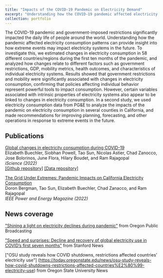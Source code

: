 ```yaml
---
title: "Impacts of the COVID-19 Pandemic on Electricity Demand"
excerpt: "Understanding how the COVID-19 pandemic affected electricity consumption patterns can provide insight into how extreme events may impact electricity systems in the future. To investigate this, we estimated changes in electricity consumption in 58 different countries/regions during the first ten months of the pandemic, and analyzed how changes relate to different factors such as government restrictions, GDP, mobility metrics, health outcomes, and characteristics of individual electricity systems. Results showed that government restrictions and mobility were significantly associated with changes in electricity consumption, confirming that policies affecting individual behavior represent powerful tools to impact consumption. However, certain variables associated with intrinsic properties of electricity systems also appear to be linked to electricity consumption changes.<br/><img src='/images/covid_banner.png'>"
collection: portfolio
---
```


The COVID-19 pandemic and government-imposed restrictions significantly impacted the daily life of people around the world. Understanding how the pandemic affected electricity consumption patterns can provide insight into how extreme events may impact electricity systems in the future. To investigate this, we estimated changes in electricity consumption in 58 different countries/regions during the first ten months of the pandemic, and analyzed how changes relate to different factors such as government restrictions, GDP, mobility metrics, health outcomes, and characteristics of individual electricity systems. Results showed that government restrictions and mobility were significantly associated with changes in electricity consumption, confirming that policies affecting individual behavior represent powerful tools to impact consumption. However, certain variables associated with intrinsic properties of electricity systems also appear to be linked to changes in electricity consumption. In a second study, we used electricity consumption data from PG&E to analyze the impacts of the pandemic on electricity consumption in several counties in California, and made recommendations for improving planning, forecasting, and other operations in response to extreme events in the future.

## Publications

[Global changes in electricity consumption during COVID-19](https://www.sciencedirect.com/science/article/pii/S2589004221015388)  
Elizabeth Buechler, Siobhan Powell, Tao Sun, Nicolas Astier, Chad Zanocco, Jose Bolorinos, June Flora, Hilary Boudet, and Ram Rajagopal  
*iScience (2022)*  
[[Github repository]](https://github.com/SiobhanPowell/global-changes-in-electricity-consumption-during-covid19)  [[Data repository]](https://dataverse.harvard.edu/dataset.xhtml?persistentId=doi:10.7910/DVN/EU6RCS)  

[The Grid Under Extremes: Pandemic Impacts on California Electricity Consumption](https://ieeexplore.ieee.org/abstract/document/9920515)  
Doron Bergman, Tao Sun, Elizabeth Buechler, Chad Zanacco, and Ram Rajagopal  
*IEEE Power and Energy Magazine (2022)*  

## News coverage

["Shining a light on electricity declines during pandemic"](https://www.opb.org/article/2022/01/13/shining-a-light-on-electricity-declines-during-pandemic/) from Oregon Public Broadcasting  

["Speed and surprises: Decline and recovery of global electricity use in COVID’s first seven months"](https://news.stanford.edu/2022/02/11/fall-rise-electricity-use-early-pandemic/) from Stanford News

["OSU study reveals how COVID shutdowns, restrictions affected countries’ electricity use"] (https://today.oregonstate.edu/news/osu-study-reveals-how-covid-shutdowns-restrictions-affected-countries%E2%80%99-electricity-use) from Oregon State University News
